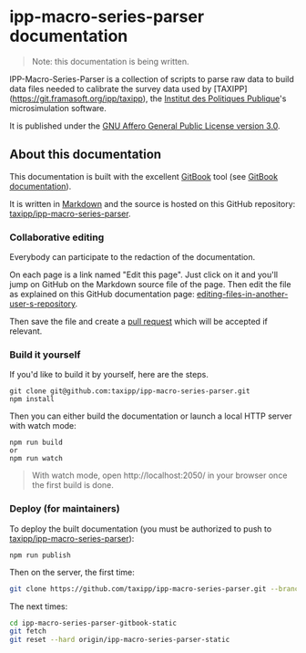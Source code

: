# ipp-macro-series-parser documentation

> Note: this documentation is being written.

IPP-Macro-Series-Parser is a collection of scripts to parse raw data to build data files needed to calibrate the survey data used by [TAXIPP] (https://git.framasoft.org/ipp/taxipp), the [Institut des Politiques Publique](www.ipp.eu)'s microsimulation software.

It is published under the [GNU Affero General Public License version 3.0](http://www.gnu.org/licenses/agpl-3.0.html).

## About this documentation

This documentation is built with the excellent [GitBook](https://github.com/GitbookIO/gitbook) tool
(see [GitBook documentation](http://help.gitbook.com/)).

It is written in [Markdown](http://help.gitbook.com/format/markdown.html)
and the source is hosted on this GitHub repository:
[taxipp/ipp-macro-series-parser](https://github.com:taxipp/ipp-macro-series-parser.git).

### Collaborative editing

Everybody can participate to the redaction of the documentation.

On each page is a link named "Edit this page".
Just click on it and you'll jump on GitHub on the Markdown source file of the page.
Then edit the file as explained on this GitHub documentation page:
[editing-files-in-another-user-s-repository](https://help.github.com/articles/editing-files-in-another-user-s-repository/).

Then save the file and create a [pull request](https://help.github.com/articles/creating-a-pull-request/) which will be
accepted if relevant.

### Build it yourself

If you'd like to build it by yourself, here are the steps.

```
git clone git@github.com:taxipp/ipp-macro-series-parser.git
npm install
```

Then you can either build the documentation or launch a local HTTP server with watch mode:

```
npm run build
or
npm run watch
```

> With watch mode, open http://localhost:2050/ in your browser once the first build is done.

### Deploy (for maintainers)

To deploy the built documentation
(you must be authorized to push to [taxipp/ipp-macro-series-parser](https://github.com/taxipp/ipp-macro-series-parser)):

```
npm run publish
```

Then on the server, the first time:

```bash
git clone https://github.com/taxipp/ipp-macro-series-parser.git --branch gitbook-static ipp-macro-series-parser-gitbook-static
```

The next times:

```bash
cd ipp-macro-series-parser-gitbook-static
git fetch
git reset --hard origin/ipp-macro-series-parser-static
```
